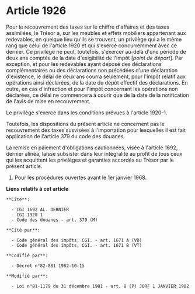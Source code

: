 # Article 1926

Pour le recouvrement des taxes sur le chiffre d'affaires et des taxes assimilées, le Trésor a, sur les meubles et effets
mobiliers appartenant aux redevables, en quelque lieu qu'ils se trouvent, un privilège qui a le même rang que celui de
l'article 1920 et qui s'exerce concurremment avec ce dernier. Ce privilège ne peut, toutefois, s'exercer au-delà d'une
période de deux ans comptée de la date d'exigibilité de l'impôt [*point de départ*]. Par exception, et pour les redevables
ayant déposé des déclarations complémentaires ou des déclarations non précédées d'une déclaration d'existence, le délai de
deux ans courra seulement, pour l'impôt relatif aux opérations ainsi déclarées, de la date du dépôt effectif des
déclarations. En outre, en cas d'infraction et pour l'impôt concernant les opérations non déclarées, ce délai ne commencera à
courir que de la date de la notification de l'avis de mise en recouvrement.

Le privilège s'exerce dans les conditions prévues à l'article 1920-1.

Toutefois, les dispositions du présent article ne concernent pas le recouvrement des taxes susvisées à l'importation pour
lesquelles il est fait application de l'article 379 du code des douanes.

La remise en paiement d'obligations cautionnées, visée à l'article 1692, dernier alinéa, laisse subsister dans leur
intégralité au profit de tous ceux qui les acquittent les privilèges et garanties accordés au Trésor par le présent article.

1)  Pour les procédures ouvertes avant le 1er janvier 1968.

**Liens relatifs à cet article**

	**Cite**:

	  - CGI 1692 AL. DERNIER
	  - CGI 1920 1
	  - Code des douanes - art. 379 (M)

	**Cité par**:

	  - Code général des impôts, CGI. - art. 1671 A (VD)
	  - Code général des impôts, CGI. - art. 1671 B (VT)

	**Codifié par**:

	  - Décret n°82-881 1982-10-15

	**Modifié par**:

	  - Loi n°81-1179 du 31 décembre 1981 - art. 8 (P) JORF 1 JANVIER 1982
